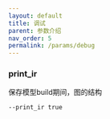 ```yaml
---
layout: default
title: 调试
parent: 参数介绍
nav_order: 5
permalink: /params/debug
---
```





### print_ir
保存模型build期间，图的结构
```bash
--print_ir true
```
